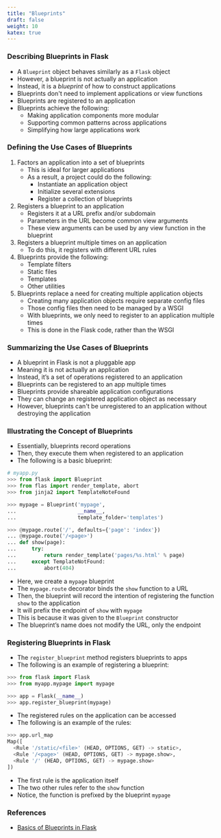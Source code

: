 ```yaml
---
title: "Blueprints"
draft: false
weight: 10
katex: true
---
```


### Describing Blueprints in Flask
- A `Blueprint` object behaves similarly as a `Flask` object
- However, a blueprint is not actually an application
- Instead, it is a *blueprint* of how to construct applications
- Blueprints don't need to implement applications or view functions
- Blueprints are registered to an application
- Blueprints achieve the following:
	- Making application components more modular
	- Supporting common patterns across applications
	- Simplifying how large applications work

### Defining the Use Cases of Blueprints
1. Factors an application into a set of blueprints
	- This is ideal for larger applications
	- As a result, a project could do the following:
		- Instantiate an application object
		- Initialize several extensions
		- Register a collection of blueprints
2. Registers a blueprint to an application
	- Registers it at a URL prefix and/or subdomain
	- Parameters in the URL become common view arguments
	- These view arguments can be used by any view function in the blueprint
3. Registers a blueprint multiple times on an application
	- To do this, it registers with different URL rules
4. Blueprints provide the following:
	- Template filters
	- Static files
	- Templates
	- Other utilities
5. Blueprints replace a need for creating multiple application objects
	- Creating many application objects require separate config files
	- Those config files then need to be managed by a WSGI
	- With blueprints, we only need to register to an application multiple times
	- This is done in the Flask code, rather than the WSGI

### Summarizing the Use Cases of Blueprints 
- A blueprint in Flask is not a pluggable app
- Meaning it is not actually an application
- Instead, it’s a set of operations registered to an application
- Blueprints can be registered to an app multiple times
- Blueprints provide shareable application configurations
- They can change an registered application object as necessary
- However, blueprints can't be unregistered to an application without destroying the application

### Illustrating the Concept of Blueprints
- Essentially, blueprints record operations
- Then, they execute them when registered to an application
- The following is a basic blueprint:

```python
# myapp.py
>>> from flask import Blueprint
>>> from flas import render_template, abort
>>> from jinja2 import TemplateNoteFound

>>> mypage = Blueprint('mypage',
...                    __name__,
...                    template_folder='templates')

>>> @mypage.route('/', defaults={'page': 'index'})
... @mypage.route('/<page>')
... def show(page):
...     try:
...         return render_template('pages/%s.html' % page)
...     except TemplateNotFound:
...         abort(404)
```

- Here, we create a `mypage` blueprint
- The `mypage.route` decorator binds the `show` function to a URL
- Then, the blueprint will record the intention of registering the function `show` to the application
- It will prefix the endpoint of `show` with `mypage`
- This is because it was given to the `Blueprint` constructor
- The blueprint’s name does not modify the URL, only the endpoint

### Registering Blueprints in Flask
- The `register_blueprint` method registers blueprints to apps
- The following is an example of registering a blueprint:

```python
>>> from flask import Flask
>>> from myapp.mypage import mypage

>>> app = Flask(__name__)
>>> app.register_blueprint(mypage)
```

- The registered rules on the application can be accessed
- The following is an example of the rules:

```python
>>> app.url_map
Map([
  <Rule '/static/<file>' (HEAD, OPTIONS, GET) -> static>,
  <Rule '/<page>' (HEAD, OPTIONS, GET) -> mypage.show>,
  <Rule '/' (HEAD, OPTIONS, GET) -> mypage.show>
])
```

- The first rule is the application itself
- The two other rules refer to the `show` function
- Notice, the function is prefixed by the blueprint `mypage`

### References
- [Basics of Blueprints in Flask](https://flask.palletsprojects.com/en/1.1.x/blueprints/)
